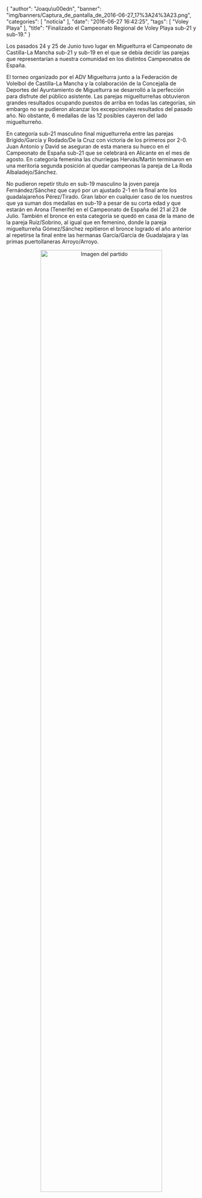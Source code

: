 {
  "author": "Joaqu\u00edn", 
  "banner": "img/banners/Captura_de_pantalla_de_2016-06-27_17%3A24%3A23.png", 
  "categories": [
    "noticia"
  ], 
  "date": "2016-06-27 16:42:25", 
  "tags": [
    "Voley Playa"
  ], 
  "title": "Finalizado el Campeonato Regional de Voley Playa sub-21 y sub-19."
}

Los pasados 24 y 25 de Junio tuvo lugar en Miguelturra el Campeonato de Castilla-La Mancha sub-21 y sub-19 en el que se debía decidir las parejas que representarían a nuestra comunidad en los distintos Campeonatos de España. 

El torneo organizado por el ADV Miguelturra junto a la Federación de Voleibol de Castilla-La Mancha y la colaboración de la Concejalía de Deportes del Ayuntamiento de Miguelturra se desarrolló a la perfección para disfrute del público asistente. Las parejas miguelturreñas obtuvieron grandes resultados ocupando puestos de arriba en todas las categorías, sin embargo no se pudieron alcanzar los excepcionales resultados del pasado año. No obstante, 6 medallas de las 12 posibles cayeron del lado miguelturreño.

En categoría sub-21 masculino final miguelturreña entre las parejas Brígido/García y Rodado/De la Cruz con victoria de los primeros por 2-0. Juan Antonio y David se aseguran de esta manera su hueco en el Campeonato de España sub-21 que se celebrará en Alicante en el mes de agosto. En categoría femenina las churriegas Hervás/Martín terminaron en una meritoria segunda posición al quedar campeonas la pareja de La Roda Albaladejo/Sánchez.

No pudieron repetir título en sub-19 masculino la joven pareja Fernández/Sánchez que cayó por un ajustado 2-1 en la final ante los guadalajareños Pérez/Tirado. Gran labor en cualquier caso de los nuestros que ya suman dos medallas en sub-19 a pesar de su corta edad y que estarán en Arona (Tenerife) en el Campeonato de España del 21 al 23 de Julio. También el bronce en esta categoría se quedó en casa de la mano de la pareja Ruiz/Sobrino, al igual que en femenino, donde la pareja miguelturreña Gómez/Sánchez repitieron el bronce logrado el año anterior al repetirse la final entre las hermanas García/García de Guadalajara y las primas puertollaneras Arroyo/Arroyo.

<center>
<a target="_new" href="http://www.advmiguelturra.org/drupal/sites/default/files/Captura%20de%20pantalla%20de%202016-06-27%2017%3A24%3A23.png"> 
<img alt="Imagen del partido" width="80%" align="center" src="http://www.advmiguelturra.org/drupal/sites/default/files/Captura%20de%20pantalla%20de%202016-06-27%2017%3A24%3A23.png"/> </a> </center>



